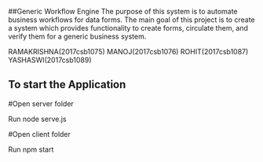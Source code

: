 ##Generic Workflow Engine
The purpose of this system is to automate business workflows for data
forms. The main goal of this project is to create a system which provides functionality
to create forms, circulate them, and verify them for a generic business system. 

RAMAKRISHNA(2017csb1075)
MANOJ(2017csb1076)
ROHIT(2017csb1087)
YASHASWI(2017csb1089)


## To start the Application

#Open server folder

Run node serve.js

#Open client folder 

Run npm start

